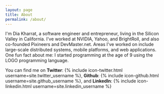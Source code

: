 ```yaml
---
layout: page
title: About
permalink: /about/
---
```

I'm Dia Kharrat, a software engineer and entrepreneur, living in the Silicon Valley in California. I've worked at NVIDIA, Yahoo, and BrightRoll, and also co-founded Pixineers and DevMaster.net. Areas I've worked on include large-scale distributed systems, mobile platforms, and web applications. One fun fact about me: I started programming at the age of 9 using the LOGO programming language.

You can find me on **Twitter**: {% include icon-twitter.html username=site.twitter_username %}, **Github**: {% include icon-github.html username=site.github_username %}, and **LinkedIn**: {% include icon-linkedin.html username=site.linkedin_username %}
